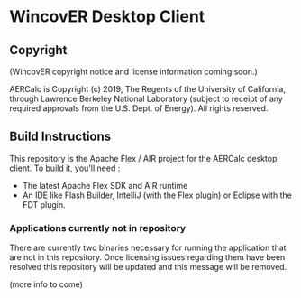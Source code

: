 # WincovER Desktop Client

## Copyright

(WincovER copyright notice and license information coming soon.)

AERCalc is Copyright (c) 2019, The Regents of the University of California, through Lawrence Berkeley National Laboratory (subject to receipt of any required approvals from the U.S. Dept. of Energy).  All rights reserved.


## Build Instructions

This repository is the Apache Flex / AIR project for the AERCalc desktop client.
To build it, you'll need :
- The latest Apache Flex SDK and AIR runtime
- An IDE like Flash Builder, IntelliJ (with the Flex plugin) or Eclipse with the FDT plugin.

### Applications currently not in repository

There are currently two binaries necessary for running the application that are not in this repository.  Once licensing issues regarding them have been resolved this repository will be updated and this message will be removed.

(more info to come)